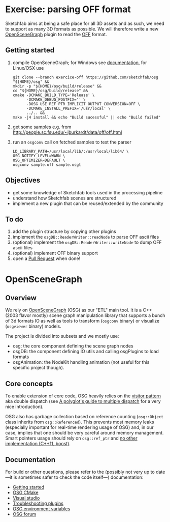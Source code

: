 # Exercise: parsing OFF format

Sketchfab aims at being a safe place for all 3D assets and as such, we need to support as many 3D formats as possible.
We will therefore write a new [OpenSceneGraph](#openscenegraph) plugin to read the [OFF](http://paulbourke.net/dataformats/off/) format.


## Getting started

1. compile OpenSceneGraph; for Windows see [documentation](http://trac.openscenegraph.org/projects/osg//wiki/Support/PlatformSpecifics/VisualStudio), for Linux/OSX use

    ```
    git clone --branch exercice-off https://github.com/sketchfab/osg "${HOME}/osg" &&
    mkdir -p "${HOME}/osg/build/release" &&
    cd "${HOME}/osg/build/release" &&
    cmake -DCMAKE_BUILD_TYPE='Release' \
          -DCMAKE_DEBUG_POSTFIX='' \
          -DOSG_USE_REF_PTR_IMPLICIT_OUTPUT_CONVERSION=OFF \
          -DCMAKE_INSTALL_PREFIX='/usr/local' \
          ../.. &&
    make -j4 install && echo "Build sucessful" || echo "Build failed"
    ```
1. get some samples e.g. from http://people.sc.fsu.edu/~jburkardt/data/off/off.html
1. run an `osgconv` call on fetched samples to test the parser

    ```
    LD_LIBRARY_PATH=/usr/local/lib/:/usr/local/lib64/ \
    OSG_NOTIFY_LEVEL=WARN \
    OSG_OPTIMIZER=DEFAULT \
    osgconv sample.off sample.osgt
    ```

## Objectives

* get some knowledge of Sketchfab tools used in the processing pipeline
* understand how Sketchfab scenes are structured
* implement a new plugin that can be reused/extended by the community


## To do

1. add the plugin structure by copying other plugins
1. implement the `osgDB::ReaderWriter::readNode` to parse OFF ascii files
1. (optional) implement the `osgDB::ReaderWriter::writeNode` to dump OFF ascii files
1. (optional) implement OFF binary support
1. open a [Pull Request](https://help.github.com/articles/about-pull-requests/) when done!


# OpenSceneGraph

## Overview

We rely on [OpenSceneGraph](https://en.wikipedia.org/wiki/OpenSceneGraph) (OSG) as our "ETL" main tool. It is a C++ (2003 flavor mostly) scene graph manipulation library that supports a bunch of 3d formats IO as well as tools to transform (`osgconv` binary) or visualize (`osgviewer` binary) models.

The project is divided into subsets and we mostly use:

* osg: the core component defining the scene graph nodes
* osgDB: the component defining IO utils and calling osgPlugins to load formats
* osgAnimation: the NodeKit handling animation (not useful for this specific project though).

## Core concepts

To enable extension of core code, OSG heavily relies on the [visitor pattern](https://en.wikipedia.org/wiki/Visitor_pattern) aka double dispatch (see [A polyglot's guide to multiple dispatch](http://eli.thegreenplace.net/2016/a-polyglots-guide-to-multiple-dispatch) for a very nice introduction).

OSG also has garbage collection based on reference counting (`osg::Object` class inherits from `osg::Referenced`). This prevents most memory leaks (especially important for real-time rendering usage of OSG) and, in our case, implies that one should be very careful around memory management. Smart pointers usage should rely on `osg::ref_ptr` and [no other implementation (C++11, boost)](http://forum.openscenegraph.org/viewtopic.php?t=14695&view=next).

## Documentation

For build or other questions, please refer to the (possibly not very up to date —it is sometimes safer to check the code itself—) documentation:

* [Getting started](http://trac.openscenegraph.org/projects/osg/wiki/Support/GettingStarted)
* [OSG CMake](http://trac.openscenegraph.org/projects/osg//wiki/Build/CMake)
* [Visual studio](http://trac.openscenegraph.org/projects/osg//wiki/Support/PlatformSpecifics/VisualStudio)
* [Troubleshooting plugins](http://trac.openscenegraph.org/projects/osg//wiki/Support/PlatformSpecifics/VisualStudio#Importantnoteaboutplugins)
* [OSG environment variables](http://trac.openscenegraph.org/projects/osg//wiki/Support/UserGuides/EnvironmentVariables)
* [OSG forum](http://forum.openscenegraph.org/)

